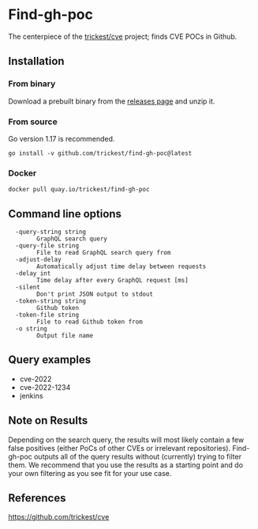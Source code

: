 # Find-gh-poc
The centerpiece of the [trickest/cve](https://github.com/trickest/cve) project; finds CVE POCs in Github. 
## Installation
### From binary
Download a prebuilt binary from the [releases page](https://github.com/trickest/find-gh-poc/releases/latest) and unzip it.

### From source
Go version 1.17 is recommended.
```
go install -v github.com/trickest/find-gh-poc@latest
```

### Docker
```
docker pull quay.io/trickest/find-gh-poc
```

## Command line options
```
  -query-string string
    	GraphQL search query
  -query-file string
    	File to read GraphQL search query from
  -adjust-delay
    	Automatically adjust time delay between requests
  -delay int
    	Time delay after every GraphQL request [ms]
  -silent
    	Don't print JSON output to stdout
  -token-string string
    	Github token
  -token-file string
    	File to read Github token from
  -o string
    	Output file name
```

## Query examples
- cve-2022
- cve-2022-1234
- jenkins

## Note on Results
Depending on the search query, the results will most likely contain a few false positives (either PoCs of other CVEs or irrelevant repositories). Find-gh-poc outputs all of the query results without (currently) trying to filter them. We recommend that you use the results as a starting point and do your own filtering as you see fit for your use case.

## References
https://github.com/trickest/cve
